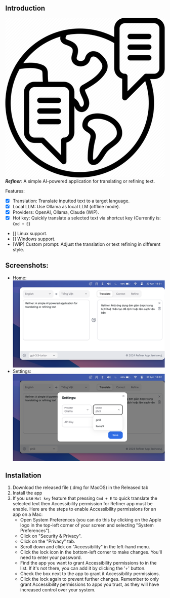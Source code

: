 ## Introduction
![Refiner icon](./src-tauri/icons/32x32.png)
***Refiner***: A simple AI-powered application for translating or refining text.

Features:
 - [x] Translation: Translate inputted text to a target language.
 - [x] Local LLM: Use Ollama as local LLM (offline mode).
 - [x] Providers: OpenAI, Ollama, Claude (WIP).
 - [x] Hot key: Quickly translate a selected text via shortcut key (Currently is: `Cmd + E`)
 - [] Linux support.
 - [] Windows support.
 - [WIP] Custom prompt: Adjust the translation or text refining in different style.

## Screenshots:
- Home:
![Refiner Home](./docs/images/home_sc.png)
- Settings:
![Refiner settings](./docs/images/setting_sc.png)


## Installation
1. Download the released file (.dmg for MacOS) in the Released tab
2. Install the app
3. If you use `Hot key` feature that pressing `Cmd + E` to quick translate the selected text then Accessibility permission for Refiner app must be enable. Here are the steps to enable Accessibility permissions for an app on a Mac:
    - Open System Preferences (you can do this by clicking on the Apple logo in the top-left corner of your screen and selecting "System Preferences").
    - Click on "Security & Privacy".
    - Click on the "Privacy" tab.
    - Scroll down and click on "Accessibility" in the left-hand menu.
    - Click the lock icon in the bottom-left corner to make changes. You'll need to enter your password.
    - Find the app you want to grant Accessibility permissions to in the list. If it's not there, you can add it by clicking the '+' button.
    - Check the box next to the app to grant it Accessibility permissions.
    - Click the lock again to prevent further changes.
    Remember to only grant Accessibility permissions to apps you trust, as they will have increased control over your system.

